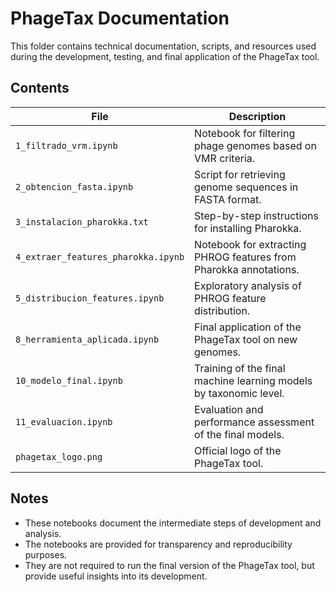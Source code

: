 # PhageTax Documentation

This folder contains technical documentation, scripts, and resources used during the development, testing, and final application of the PhageTax tool.

## Contents

| File                                    | Description                                                        |
|-----------------------------------------|--------------------------------------------------------------------|
| `1_filtrado_vrm.ipynb`                 | Notebook for filtering phage genomes based on VMR criteria.       |
| `2_obtencion_fasta.ipynb`              | Script for retrieving genome sequences in FASTA format.           |
| `3_instalacion_pharokka.txt`           | Step-by-step instructions for installing Pharokka.                |
| `4_extraer_features_pharokka.ipynb`    | Notebook for extracting PHROG features from Pharokka annotations. |
| `5_distribucion_features.ipynb`        | Exploratory analysis of PHROG feature distribution.               |
| `8_herramienta_aplicada.ipynb`         | Final application of the PhageTax tool on new genomes.            |
| `10_modelo_final.ipynb`                | Training of the final machine learning models by taxonomic level. |
| `11_evaluacion.ipynb`                  | Evaluation and performance assessment of the final models.        |
| `phagetax_logo.png`                    | Official logo of the PhageTax tool.                               |

## Notes

- These notebooks document the intermediate steps of development and analysis.
- The notebooks are provided for transparency and reproducibility purposes.
- They are not required to run the final version of the PhageTax tool, but provide useful insights into its development.
